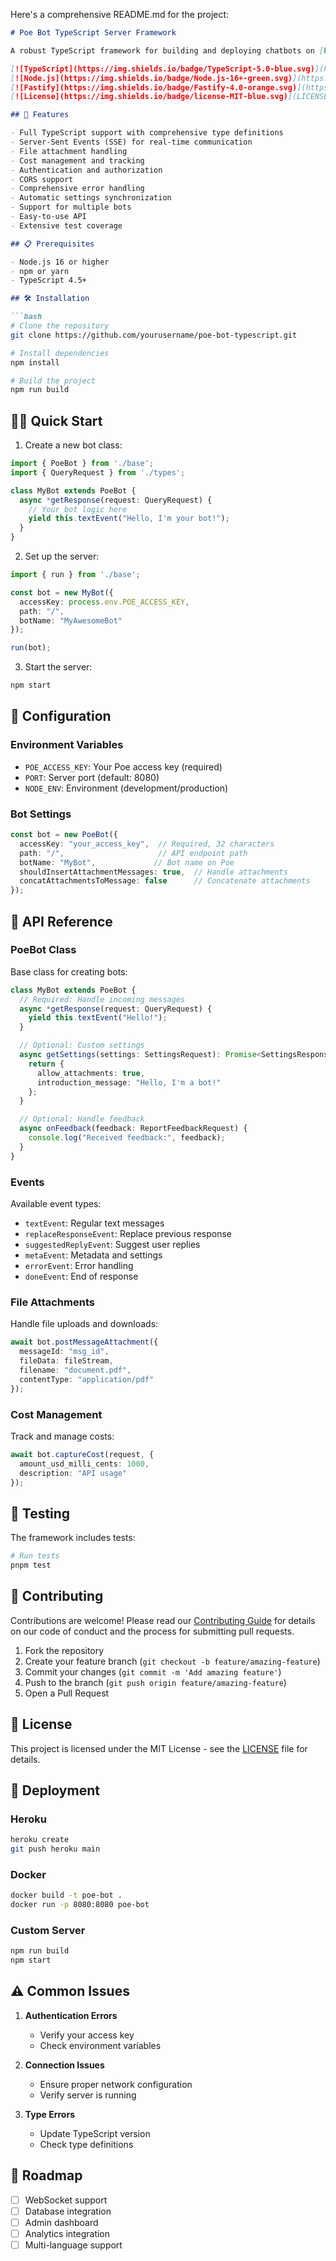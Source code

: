Here's a comprehensive README.md for the project:

```markdown
# Poe Bot TypeScript Server Framework

A robust TypeScript framework for building and deploying chatbots on [Poe](https://poe.com). This framework provides a complete server implementation for creating custom bots that can interact with users through the Poe platform.

[![TypeScript](https://img.shields.io/badge/TypeScript-5.0-blue.svg)](https://www.typescriptlang.org/)
[![Node.js](https://img.shields.io/badge/Node.js-16+-green.svg)](https://nodejs.org/)
[![Fastify](https://img.shields.io/badge/Fastify-4.0-orange.svg)](https://www.fastify.io/)
[![License](https://img.shields.io/badge/license-MIT-blue.svg)](LICENSE)

## 🚀 Features

- Full TypeScript support with comprehensive type definitions
- Server-Sent Events (SSE) for real-time communication
- File attachment handling
- Cost management and tracking
- Authentication and authorization
- CORS support
- Comprehensive error handling
- Automatic settings synchronization
- Support for multiple bots
- Easy-to-use API
- Extensive test coverage

## 📋 Prerequisites

- Node.js 16 or higher
- npm or yarn
- TypeScript 4.5+

## 🛠 Installation

```bash
# Clone the repository
git clone https://github.com/yourusername/poe-bot-typescript.git

# Install dependencies
npm install

# Build the project
npm run build
```

## 🏃‍♂️ Quick Start

1. Create a new bot class:

```typescript
import { PoeBot } from './base';
import { QueryRequest } from './types';

class MyBot extends PoeBot {
  async *getResponse(request: QueryRequest) {
    // Your bot logic here
    yield this.textEvent("Hello, I'm your bot!");
  }
}
```

2. Set up the server:

```typescript
import { run } from './base';

const bot = new MyBot({
  accessKey: process.env.POE_ACCESS_KEY,
  path: "/",
  botName: "MyAwesomeBot"
});

run(bot);
```

3. Start the server:

```bash
npm start
```

## 🔧 Configuration

### Environment Variables

- `POE_ACCESS_KEY`: Your Poe access key (required)
- `PORT`: Server port (default: 8080)
- `NODE_ENV`: Environment (development/production)

### Bot Settings

```typescript
const bot = new PoeBot({
  accessKey: "your_access_key",  // Required, 32 characters
  path: "/",                     // API endpoint path
  botName: "MyBot",             // Bot name on Poe
  shouldInsertAttachmentMessages: true,  // Handle attachments
  concatAttachmentsToMessage: false      // Concatenate attachments
});
```

## 📝 API Reference

### PoeBot Class

Base class for creating bots:

```typescript
class MyBot extends PoeBot {
  // Required: Handle incoming messages
  async *getResponse(request: QueryRequest) {
    yield this.textEvent("Hello!");
  }

  // Optional: Custom settings
  async getSettings(settings: SettingsRequest): Promise<SettingsResponse> {
    return {
      allow_attachments: true,
      introduction_message: "Hello, I'm a bot!"
    };
  }

  // Optional: Handle feedback
  async onFeedback(feedback: ReportFeedbackRequest) {
    console.log("Received feedback:", feedback);
  }
}
```

### Events

Available event types:

- `textEvent`: Regular text messages
- `replaceResponseEvent`: Replace previous response
- `suggestedReplyEvent`: Suggest user replies
- `metaEvent`: Metadata and settings
- `errorEvent`: Error handling
- `doneEvent`: End of response

### File Attachments

Handle file uploads and downloads:

```typescript
await bot.postMessageAttachment({
  messageId: "msg_id",
  fileData: fileStream,
  filename: "document.pdf",
  contentType: "application/pdf"
});
```

### Cost Management

Track and manage costs:

```typescript
await bot.captureCost(request, {
  amount_usd_milli_cents: 1000,
  description: "API usage"
});
```

## 🧪 Testing

The framework includes tests:

```bash
# Run tests
pnpm test
```

## 🤝 Contributing

Contributions are welcome! Please read our [Contributing Guide](CONTRIBUTING.md) for details on our code of conduct and the process for submitting pull requests.

1. Fork the repository
2. Create your feature branch (`git checkout -b feature/amazing-feature`)
3. Commit your changes (`git commit -m 'Add amazing feature'`)
4. Push to the branch (`git push origin feature/amazing-feature`)
5. Open a Pull Request

## 📜 License

This project is licensed under the MIT License - see the [LICENSE](LICENSE) file for details.

## 🚀 Deployment

### Heroku

```bash
heroku create
git push heroku main
```

### Docker

```bash
docker build -t poe-bot .
docker run -p 8080:8080 poe-bot
```

### Custom Server

```bash
npm run build
npm start
```

## ⚠️ Common Issues

1. **Authentication Errors**
   - Verify your access key
   - Check environment variables

2. **Connection Issues**
   - Ensure proper network configuration
   - Verify server is running

3. **Type Errors**
   - Update TypeScript version
   - Check type definitions

## 🎯 Roadmap

- [ ] WebSocket support
- [ ] Database integration
- [ ] Admin dashboard
- [ ] Analytics integration
- [ ] Multi-language support
